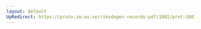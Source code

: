 ```yaml
---
layout: default
UpRedirect: https://pruto.im.uu.se/riksdagen-records-pdf/1881/prot-1881--fk--014/prot-1881--fk--014_011.pdf
---
```

